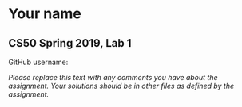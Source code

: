# Your name
## CS50 Spring 2019, Lab 1

GitHub username:

*Please replace this text with any comments you have about the assignment.  Your solutions should be in other files as defined by the assignment.*
